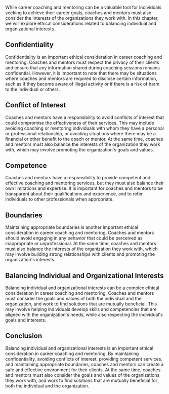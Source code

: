 
While career coaching and mentoring can be a valuable tool for individuals seeking to achieve their career goals, coaches and mentors must also consider the interests of the organizations they work with. In this chapter, we will explore ethical considerations related to balancing individual and organizational interests.

Confidentiality
---------------

Confidentiality is an important ethical consideration in career coaching and mentoring. Coaches and mentors must respect the privacy of their clients and ensure that any information shared during coaching sessions remains confidential. However, it is important to note that there may be situations where coaches and mentors are required to disclose certain information, such as if they become aware of illegal activity or if there is a risk of harm to the individual or others.

Conflict of Interest
--------------------

Coaches and mentors have a responsibility to avoid conflicts of interest that could compromise the effectiveness of their services. This may include avoiding coaching or mentoring individuals with whom they have a personal or professional relationship, or avoiding situations where there may be a financial or other benefit to the coach or mentor. At the same time, coaches and mentors must also balance the interests of the organization they work with, which may involve promoting the organization's goals and values.

Competence
----------

Coaches and mentors have a responsibility to provide competent and effective coaching and mentoring services, but they must also balance their own limitations and expertise. It is important for coaches and mentors to be transparent about their qualifications and experience, and to refer individuals to other professionals when appropriate.

Boundaries
----------

Maintaining appropriate boundaries is another important ethical consideration in career coaching and mentoring. Coaches and mentors should avoid engaging in any behavior that could be perceived as inappropriate or unprofessional. At the same time, coaches and mentors must also balance the interests of the organization they work with, which may involve building strong relationships with clients and promoting the organization's interests.

Balancing Individual and Organizational Interests
-------------------------------------------------

Balancing individual and organizational interests can be a complex ethical consideration in career coaching and mentoring. Coaches and mentors must consider the goals and values of both the individual and the organization, and work to find solutions that are mutually beneficial. This may involve helping individuals develop skills and competencies that are aligned with the organization's needs, while also respecting the individual's goals and interests.

Conclusion
----------

Balancing individual and organizational interests is an important ethical consideration in career coaching and mentoring. By maintaining confidentiality, avoiding conflicts of interest, providing competent services, and maintaining appropriate boundaries, coaches and mentors can create a safe and effective environment for their clients. At the same time, coaches and mentors must also consider the goals and values of the organizations they work with, and work to find solutions that are mutually beneficial for both the individual and the organization.
